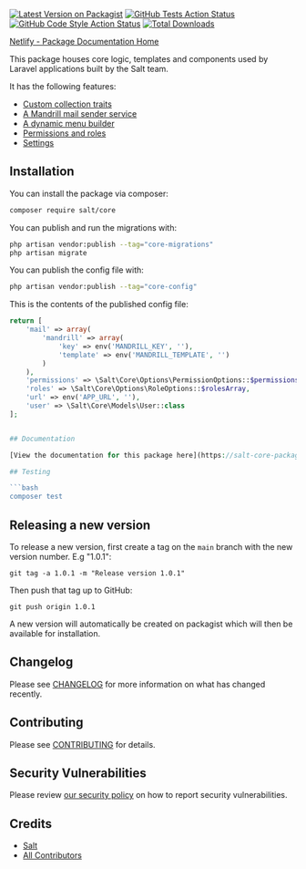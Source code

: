 [![Latest Version on Packagist](https://img.shields.io/packagist/v/salt/core.svg?style=flat-square)](https://packagist.org/packages/salt/core)
[![GitHub Tests Action Status](https://img.shields.io/github/workflow/status/pango-studio/salt-core/run-tests?label=tests)](https://github.com/pango-studio/salt-core/actions?query=workflow%3Arun-tests+branch%3Amain)
[![GitHub Code Style Action Status](https://img.shields.io/github/workflow/status/pango-studio/salt-core/Check%20&%20fix%20styling?label=code%20style)](https://github.com/pango-studio/salt-core/actions?query=workflow%3A"Check+%26+fix+styling"+branch%3Amain)
[![Total Downloads](https://img.shields.io/packagist/dt/salt/core.svg?style=flat-square)](https://packagist.org/packages/salt/core)

[Netlify - Package Documentation Home](https://salt-core-package.netlify.app/)

This package houses core logic, templates and components used by Laravel applications built by the Salt team.

It has the following features:

-   [Custom collection traits](https://salt-core-package.netlify.app/guide/collection-traits.html)
-   [A Mandrill mail sender service](https://salt-core-package.netlify.app/guide/mail.html)
-   [A dynamic menu builder](https://salt-core-package.netlify.app/guide/menu-builder.html)
-   [Permissions and roles](https://salt-core-package.netlify.app/guide/permissions-roles.html)
-   [Settings](https://salt-core-package.netlify.app/guide/settings.html)

## Installation

You can install the package via composer:

```bash
composer require salt/core
```

You can publish and run the migrations with:

```bash
php artisan vendor:publish --tag="core-migrations"
php artisan migrate
```

You can publish the config file with:

```bash
php artisan vendor:publish --tag="core-config"
```

This is the contents of the published config file:

````php
return [
    'mail' => array(
        'mandrill' => array(
            'key' => env('MANDRILL_KEY', ''),
            'template' => env('MANDRILL_TEMPLATE', '')
        )
    ),
    'permissions' => \Salt\Core\Options\PermissionOptions::$permissionsArray,
    'roles' => \Salt\Core\Options\RoleOptions::$rolesArray,
    'url' => env('APP_URL', ''),
    'user' => \Salt\Core\Models\User::class
];


## Documentation

[View the documentation for this package here](https://salt-core-package.netlify.app/)

## Testing

```bash
composer test
````

## Releasing a new version

To release a new version, first create a tag on the `main` branch with the new version number. E.g "1.0.1":

```
git tag -a 1.0.1 -m "Release version 1.0.1"
```

Then push that tag up to GitHub:

```
git push origin 1.0.1
```

A new version will automatically be created on packagist which will then be available for installation.

## Changelog

Please see [CHANGELOG](CHANGELOG.md) for more information on what has changed recently.

## Contributing

Please see [CONTRIBUTING](.github/CONTRIBUTING.md) for details.

## Security Vulnerabilities

Please review [our security policy](../../security/policy) on how to report security vulnerabilities.

## Credits

-   [Salt](https://github.com/salt)
-   [All Contributors](../../contributors)
